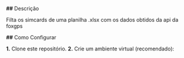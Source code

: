 **##** Descrição

Filta os simcards de uma planilha .xlsx com os dados obtidos da api da foxgps

**##** Como Configurar

**1.** Clone este repositório.
**2.** Crie um ambiente virtual (recomendado):
